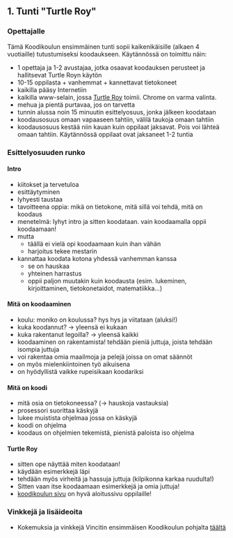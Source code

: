 ## 1. Tunti "Turtle Roy"

### Opettajalle

Tämä Koodikoulun ensimmäinen tunti sopii kaikenikäisille (alkaen 4 vuotiaille) tutustumiseksi koodaukseen.
Käytännössä on toimittu näin:

- 1 opettaja ja 1-2 avustajaa, jotka osaavat koodauksen perusteet ja hallitsevat Turtle Royn käytön
- 10-15 oppilasta + vanhemmat + kannettavat tietokoneet
- kaikilla pääsy Internetiin
- kaikilla www-selain, jossa [Turtle Roy](http://turtle-roy.herokuapp.com/) toimii. Chrome on varma valinta.
- mehua ja pientä purtavaa, jos on tarvetta
- tunnin alussa noin 15 minuutin esittelyosuus, jonka jälkeen koodataan
- koodausosuus omaan vapaaseen tahtiin, välilä taukoja omaan tahtiin
- koodausosuus kestää niin kauan kuin oppilaat jaksavat. Pois voi lähteä omaan tahtiin. Käytännössä oppilaat ovat jaksaneet 1-2 tuntia

### Esittelyosuuden runko

#### Intro

- kiitokset ja tervetuloa
- esittäytyminen
- lyhyesti taustaa
- tavoitteena oppia: mikä on tietokone, mitä sillä voi tehdä, mitä on koodaus
- menetelmä: lyhyt intro ja sitten koodataan. vain koodaamalla oppii koodaamaan!
- mutta
  - täällä ei vielä opi koodaamaan kuin ihan vähän
  - harjoitus tekee mestarin
- kannattaa koodata kotona yhdessä vanhemman kanssa
  - se on hauskaa
  - yhteinen harrastus
  - oppii paljon muutakin kuin koodausta (esim. lukeminen, kirjoittaminen, tietokonetaidot, matematiikka...)

#### Mitä on koodaaminen

- koulu: moniko on koulussa? hys hys ja viitataan (aluksi!)
- kuka koodannut? -> yleensä ei kukaan
- kuka rakentanut legoilla? -> yleensä kaikki 
- koodaaminen on rakentamista! tehdään pieniä juttuja, joista tehdään isompia juttuja
- voi rakentaa omia maailmoja ja pelejä joissa on omat säännöt
- on myös mielenkiintoinen työ aikuisena
- on hyödyllistä vaikke rupeisikaan koodariksi

#### Mitä on koodi

- mitä osia on tietokoneessa? (-> hauskoja vastauksia)
- prosessori suorittaa käskyjä
 - lukee muistista ohjelmaa jossa on käskyjä
 - koodi on ohjelma
- koodaus on ohjelmien tekemistä, pienistä paloista iso ohjelma

#### Turtle Roy

- sitten ope näyttää miten koodataan!
- käydään esimerkkejä läpi
- tehdään myös virheitä ja hassuja juttuja (kilpikonna karkaa ruudulta!)
- Sitten vaan itse koodaamaan esimerkkejä ja omia juttuja!
- [koodikoulun sivu](https://github.com/koodikoulu/koodikoulu) on hyvä aloitussivu oppilaille!
 
### Vinkkejä ja lisäideoita

- Kokemuksia ja vinkkejä Vincitin ensimmäisen Koodikoulun pohjalta [täältä](https://bitbucket.org/vincit/koodikoulu)
